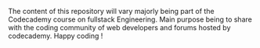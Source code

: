 The content of this repository will vary majorly being part of the Codecademy course on fullstack Engineering. Main purpose being to share with the coding community of web developers and forums hosted by codecademy. Happy coding !
